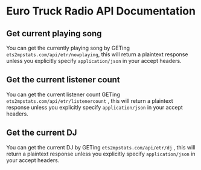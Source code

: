 # Euro Truck Radio API Documentation

## Get current playing song

You can get the currently playing song by GETing ```ets2mpstats.com/api/etr/nowplaying```, this will return a plaintext response unless you explicitly specify ```application/json``` in your accept headers.

## Get the current listener count

You can get the current listener count GETing ```ets2mpstats.com/api/etr/listenercount``` , this will return a plaintext response unless you explicitly specify ```application/json``` in your accept headers.

## Get the current DJ

You can get the current DJ by GETing ```ets2mpstats.com/api/etr/dj``` , this will return a plaintext response unless you explicitly specify ```application/json``` in your accept headers.
